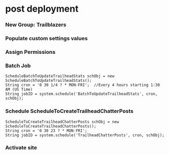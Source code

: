 # post deployment
### New Group: Trailblazers
### Populate custom settings values
### Assign Permissions
### Batch Job
	ScheduleBatchToUpdateTrailheadStats schObj = new ScheduleBatchToUpdateTrailheadStats();
	String cron = '0 30 1/4 ? * MON-FRI';  //Every 4 hours starting 1:30 AM (US Time)
	String jobID = system.schedule('BatchToUpdateTrailheadStats', cron, schObj);    
### Schedule ScheduleToCreateTrailheadChatterPosts
	ScheduleToCreateTrailheadChatterPosts schObj = new ScheduleToCreateTrailheadChatterPosts();
	String cron = '0 30 23 ? * MON-FRI';
    String jobID = system.schedule('TrailheadChatterPosts', cron, schObj);    
### Activate site
